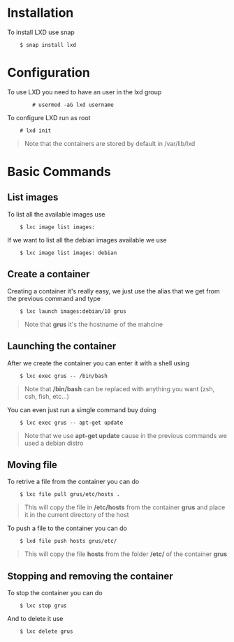 # Installation
To install LXD use snap

		$ snap install lxd

# Configuration
To use LXD you need to have an user in the lxd group

        	# usermod -aG lxd username

To configure LXD run as root

		# lxd init

>Note that the containers are stored by default in /var/lib/lxd

# Basic Commands
## List images
To list all the available images use

		$ lxc image list images:

If we want to list all the debian images available we use

		$ lxc image list images: debian

## Create a container
Creating a container it's really easy, we just use the alias that we get from the previous command and type

		$ lxc launch images:debian/10 grus

>Note that **grus** it's the hostname of the mahcine

## Launching the container
After we create the container you can enter it with a shell using

		$ lxc exec grus -- /bin/bash

>Note that **/bin/bash** can be replaced with anything you want (zsh, csh, fish, etc...)

You can even just run a simgle command buy doing

        $ lxc exec grus -- apt-get update

>Note that we use **apt-get update** cause in the previous commands we used a debian distro

## Moving file
To retrive a file from the container you can do

		$ lxc file pull grus/etc/hosts .

> This will copy the file in **/etc/hosts** from the container **grus** and place it in the current directory of the host

To push a file to the container you can do

		$ lxd file push hosts grus/etc/

> This will copy the file **hosts** from the folder **/etc/** of the container **grus**

## Stopping and removing the container
To stop the container you can do

		$ lxc stop grus

And to delete it use

		$ lxc delete grus
